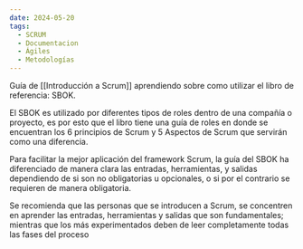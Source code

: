 ```yaml
---
date: 2024-05-20
tags:
  - SCRUM
  - Documentacion
  - Ágiles
  - Metodologías
---
```


Guía de [[Introducción a Scrum]] aprendiendo sobre como utilizar el libro de referencia: SBOK.

El SBOK es utilizado por diferentes tipos de roles dentro de una compañía o proyecto, es por esto que el libro tiene una guía de roles en donde se encuentran los 6 principios de Scrum y 5 Aspectos de Scrum que servirán como una diferencia.

Para facilitar la mejor aplicación del framework Scrum, la guía del SBOK ha diferenciado de manera clara las entradas, herramientas, y salidas dependiendo de si son no obligatorias u opcionales, o si por el contrario se requieren de manera obligatoria.

Se recomienda que las personas que se introducen a Scrum, se concentren en aprender las entradas, herramientas y salidas que son fundamentales; mientras que los más experimentados deben de leer completamente todas las fases del proceso
